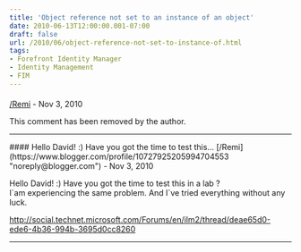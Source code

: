 ```yaml
---
title: 'Object reference not set to an instance of an object'
date: 2010-06-13T12:00:00.001-07:00
draft: false
url: /2010/06/object-reference-not-set-to-instance-of.html
tags: 
- Forefront Identity Manager
- Identity Management
- FIM
---
```


#### 
[/Remi](https://www.blogger.com/profile/10727925205994704553 "noreply@blogger.com") - <time datetime="2010-11-10T13:28:49.606-07:00">Nov 3, 2010</time>

This comment has been removed by the author.
<hr />
#### Hello David! :) Have you got the time to test this...
[/Remi](https://www.blogger.com/profile/10727925205994704553 "noreply@blogger.com") - <time datetime="2010-11-10T13:30:04.317-07:00">Nov 3, 2010</time>

Hello David! :) Have you got the time to test this in a lab ?  
I\`am experiencing the same problem. And I\`ve tried everything without any luck.  
  
http://social.technet.microsoft.com/Forums/en/ilm2/thread/deae65d0-ede6-4b36-994b-3695d0cc8260
<hr />
